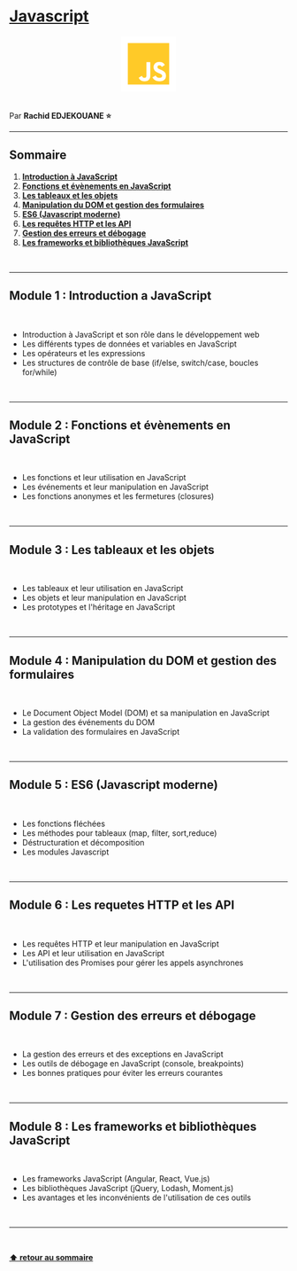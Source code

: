 # [Javascript](https://fr.javascript.info/)

<center>
<img src="./img/javascript-logo.png" alt="Javascript Logo" width="100">
</center>

<br>

Par **Rachid EDJEKOUANE ⭐️**

---

## Sommaire

1. **[Introduction à JavaScript](#module-1--introduction-a-javascript)**
2. **[Fonctions et évènements en JavaScript](#module-2--fonctions-et-évènements-en-javascript)**
3. **[Les tableaux et les objets](#module-3--les-tableaux-et-les-objets)**
4. **[Manipulation du DOM et gestion des formulaires](#module-4--manipulation-du-dom-et-gestion-des-formulaires)**
5. **[ES6 (Javascript moderne)](#module-5--es6-javascript-moderne)**
6. **[Les requêtes HTTP et les API](#module-6--les-requetes-http-et-les-api)**
7. **[Gestion des erreurs et débogage](#module-7--gestion-des-erreurs-et-débogage)**
8. **[Les frameworks et bibliothèques JavaScript](#module-8--les-frameworks-et-bibliothèques-javascript)**

<br>

---

## Module 1 : Introduction a JavaScript

<br>

- Introduction à JavaScript et son rôle dans le développement web
- Les différents types de données et variables en JavaScript
- Les opérateurs et les expressions
- Les structures de contrôle de base (if/else, switch/case, boucles for/while)

<br>

---

## Module 2 : Fonctions et évènements en JavaScript

<br>

- Les fonctions et leur utilisation en JavaScript
- Les événements et leur manipulation en JavaScript
- Les fonctions anonymes et les fermetures (closures)

<br>

---

## Module 3 : Les tableaux et les objets

<br>

- Les tableaux et leur utilisation en JavaScript
- Les objets et leur manipulation en JavaScript
- Les prototypes et l'héritage en JavaScript

<br>

---

## Module 4 : Manipulation du DOM et gestion des formulaires

<br>

- Le Document Object Model (DOM) et sa manipulation en JavaScript
- La gestion des événements du DOM
- La validation des formulaires en JavaScript

<br>

---

## Module 5 : ES6 (Javascript moderne)

<br>

- Les fonctions fléchées
- Les méthodes pour tableaux (map, filter, sort,reduce)
- Déstructuration et décomposition
- Les modules Javascript

<br>

---

## Module 6 : Les requetes HTTP et les API

<br>

- Les requêtes HTTP et leur manipulation en JavaScript
- Les API et leur utilisation en JavaScript
- L'utilisation des Promises pour gérer les appels asynchrones

<br>

---

## Module 7 : Gestion des erreurs et débogage

<br>

- La gestion des erreurs et des exceptions en JavaScript
- Les outils de débogage en JavaScript (console, breakpoints)
- Les bonnes pratiques pour éviter les erreurs courantes

<br>

---

## Module 8 : Les frameworks et bibliothèques JavaScript

<br>

- Les frameworks JavaScript (Angular, React, Vue.js)
- Les bibliothèques JavaScript (jQuery, Lodash, Moment.js)
- Les avantages et les inconvénients de l'utilisation de ces outils

<br>

---

<br>

**[⬆ retour au sommaire](#)**
